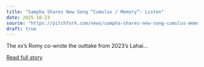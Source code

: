 ```yaml
---
title: "Sampha Shares New Song “Cumulus / Memory”: Listen"
date: 2025-10-23
source: "https://pitchfork.com/news/sampha-shares-new-song-cumulus-memory-listen"
draft: true
---
```


The xx’s Romy co-wrote the outtake from 2023’s Lahai...

[Read full story](https://pitchfork.com/news/sampha-shares-new-song-cumulus-memory-listen)
